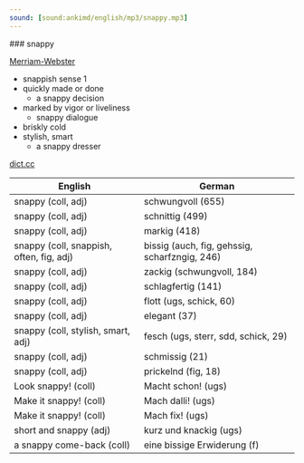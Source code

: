 ```yaml
---
sound: [sound:ankimd/english/mp3/snappy.mp3]
---
```


\### snappy

[Merriam-Webster](https://www.merriam-webster.com/dictionary/snappy)

- snappish sense 1
- quickly made or done
    - a snappy decision
- marked by vigor or liveliness
    - snappy dialogue
- briskly cold
- stylish, smart
    - a snappy dresser

[dict.cc](https://www.dict.cc/snappy)

| English        | German       |
| -------------- | ------------ |
| snappy (coll, adj) | schwungvoll (655) |
| snappy (coll, adj) | schnittig (499) |
| snappy (coll, adj) | markig (418) |
| snappy (coll, snappish, often, fig, adj) | bissig (auch, fig, gehssig, scharfzngig, 246) |
| snappy (coll, adj) | zackig (schwungvoll, 184) |
| snappy (coll, adj) | schlagfertig (141) |
| snappy (coll, adj) | flott (ugs, schick, 60) |
| snappy (coll, adj) | elegant (37) |
| snappy (coll, stylish, smart, adj) | fesch (ugs, sterr, sdd, schick, 29) |
| snappy (coll, adj) | schmissig (21) |
| snappy (coll, adj) | prickelnd (fig, 18) |
| Look snappy! (coll) | Macht schon! (ugs) |
| Make it snappy! (coll) | Mach dalli! (ugs) |
| Make it snappy! (coll) | Mach fix! (ugs) |
| short and snappy (adj) | kurz und knackig (ugs) |
| a snappy come-back (coll) | eine bissige Erwiderung (f) |
